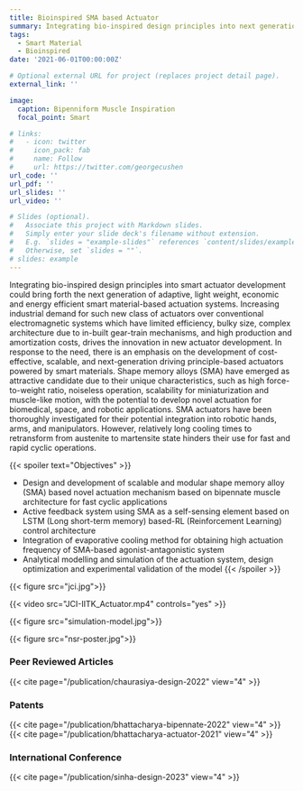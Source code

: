 ```yaml
---
title: Bioinspired SMA based Actuator
summary: Integrating bio-inspired design principles into next generation of adaptive and energy efficientshape memory alloy-based actuation systems
tags:
  - Smart Material
  - Bioinspired
date: '2021-06-01T00:00:00Z'

# Optional external URL for project (replaces project detail page).
external_link: ''

image:
  caption: Bipenniform Muscle Inspiration
  focal_point: Smart

# links:
#   - icon: twitter
#     icon_pack: fab
#     name: Follow
#     url: https://twitter.com/georgecushen
url_code: ''
url_pdf: ''
url_slides: ''
url_video: ''

# Slides (optional).
#   Associate this project with Markdown slides.
#   Simply enter your slide deck's filename without extension.
#   E.g. `slides = "example-slides"` references `content/slides/example-slides.md`.
#   Otherwise, set `slides = ""`.
# slides: example
---
```



Integrating bio-inspired design principles into smart actuator development could bring forth the next generation of adaptive, light weight, economic and energy efficient smart material-based actuation systems. Increasing industrial demand for such new class of actuators over conventional electromagnetic systems which have limited efficiency, bulky size, complex architecture due to in-built gear-train mechanisms, and high production and amortization costs, drives the innovation in new actuator development. In response to the need, there is an emphasis on the development of cost-effective, scalable, and next-generation driving principle-based actuators powered by smart materials. Shape memory alloys (SMA) have emerged as attractive candidate due to their unique characteristics, such as high force-to-weight ratio, noiseless operation, scalability for miniaturization and muscle-like motion, with the potential to develop novel actuation for biomedical, space, and robotic applications. SMA actuators have been thoroughly investigated for their potential integration into robotic hands, arms, and manipulators. However, relatively long cooling times to retransform from austenite to martensite state hinders their use for fast and rapid cyclic operations.

{{< spoiler text="Objectives" >}}
-	Design and development of scalable and modular shape memory alloy (SMA) based novel actuation mechanism based on bipennate muscle architecture for fast cyclic applications
-	Active feedback system using SMA as a self-sensing element based on LSTM (Long short-term memory) based-RL (Reinforcement Learning) control architecture
-	Integration of evaporative cooling method for obtaining high actuation frequency of SMA-based agonist-antagonistic system
-	Analytical modelling and simulation of the actuation system, design optimization and experimental validation of the model
{{< /spoiler >}}

{{< figure src="jci.jpg">}}

{{< video src="JCI-IITK_Actuator.mp4" controls="yes" >}}

{{< figure src="simulation-model.jpg">}}

{{< figure src="nsr-poster.jpg">}}

### Peer Reviewed Articles
{{< cite page="/publication/chaurasiya-design-2022" view="4" >}}

### Patents
{{< cite page="/publication/bhattacharya-bipennate-2022" view="4" >}}
{{< cite page="/publication/bhattacharya-actuator-2021" view="4" >}}

### International Conference
{{< cite page="/publication/sinha-design-2023" view="4" >}}